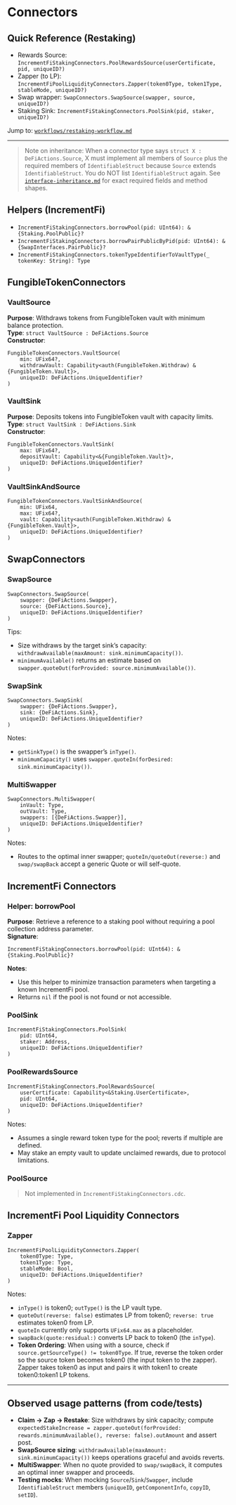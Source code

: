 # Connectors

## Quick Reference (Restaking)
- Rewards Source: `IncrementFiStakingConnectors.PoolRewardsSource(userCertificate, pid, uniqueID?)`
- Zapper (to LP): `IncrementFiPoolLiquidityConnectors.Zapper(token0Type, token1Type, stableMode, uniqueID?)`
- Swap wrapper: `SwapConnectors.SwapSource(swapper, source, uniqueID?)`
- Staking Sink: `IncrementFiStakingConnectors.PoolSink(pid, staker, uniqueID?)`

Jump to: [`workflows/restaking-workflow.md`](./workflows/restaking-workflow.md)

---

> Note on inheritance: When a connector type says `struct X : DeFiActions.Source`, X must implement all members of `Source` plus the required members of `IdentifiableStruct` because `Source` extends `IdentifiableStruct`. You do NOT list `IdentifiableStruct` again. See [`interface-inheritance.md`](./interface-inheritance.md) for exact required fields and method shapes.

## Helpers (IncrementFi)
- `IncrementFiStakingConnectors.borrowPool(pid: UInt64): &{Staking.PoolPublic}?`
- `IncrementFiStakingConnectors.borrowPairPublicByPid(pid: UInt64): &{SwapInterfaces.PairPublic}?`
- `IncrementFiStakingConnectors.tokenTypeIdentifierToVaultType(_ tokenKey: String): Type`

## FungibleTokenConnectors

### VaultSource
**Purpose**: Withdraws tokens from FungibleToken vault with minimum balance protection.  
**Type**: `struct VaultSource : DeFiActions.Source`  
**Constructor**:
```cadence
FungibleTokenConnectors.VaultSource(
    min: UFix64?,
    withdrawVault: Capability<auth(FungibleToken.Withdraw) &{FungibleToken.Vault}>,
    uniqueID: DeFiActions.UniqueIdentifier?
)
```

### VaultSink
**Purpose**: Deposits tokens into FungibleToken vault with capacity limits.  
**Type**: `struct VaultSink : DeFiActions.Sink`  
**Constructor**:
```cadence
FungibleTokenConnectors.VaultSink(
    max: UFix64?,
    depositVault: Capability<&{FungibleToken.Vault}>,
    uniqueID: DeFiActions.UniqueIdentifier?
)
```

### VaultSinkAndSource
```cadence
FungibleTokenConnectors.VaultSinkAndSource(
    min: UFix64,
    max: UFix64?,
    vault: Capability<auth(FungibleToken.Withdraw) &{FungibleToken.Vault}>,
    uniqueID: DeFiActions.UniqueIdentifier?
)
```

## SwapConnectors

### SwapSource
```cadence
SwapConnectors.SwapSource(
    swapper: {DeFiActions.Swapper},
    source: {DeFiActions.Source},
    uniqueID: DeFiActions.UniqueIdentifier?
)
```
Tips:
- Size withdraws by the target sink’s capacity: `withdrawAvailable(maxAmount: sink.minimumCapacity())`.
- `minimumAvailable()` returns an estimate based on `swapper.quoteOut(forProvided: source.minimumAvailable())`.

### SwapSink
```cadence
SwapConnectors.SwapSink(
    swapper: {DeFiActions.Swapper},
    sink: {DeFiActions.Sink},
    uniqueID: DeFiActions.UniqueIdentifier?
)
```
Notes:
- `getSinkType()` is the swapper’s `inType()`.
- `minimumCapacity()` uses `swapper.quoteIn(forDesired: sink.minimumCapacity())`.

### MultiSwapper
```cadence
SwapConnectors.MultiSwapper(
    inVault: Type,
    outVault: Type,
    swappers: [{DeFiActions.Swapper}],
    uniqueID: DeFiActions.UniqueIdentifier?
)
```
Notes:
- Routes to the optimal inner swapper; `quoteIn/quoteOut(reverse:)` and `swap/swapBack` accept a generic Quote or will self-quote.

## IncrementFi Connectors

### Helper: borrowPool
**Purpose**: Retrieve a reference to a staking pool without requiring a pool collection address parameter.  
**Signature**:
```cadence
IncrementFiStakingConnectors.borrowPool(pid: UInt64): &{Staking.PoolPublic}?
```
**Notes**:
- Use this helper to minimize transaction parameters when targeting a known IncrementFi pool.
- Returns `nil` if the pool is not found or not accessible.

### PoolSink
```cadence
IncrementFiStakingConnectors.PoolSink(
    pid: UInt64,
    staker: Address,
    uniqueID: DeFiActions.UniqueIdentifier?
)
```

### PoolRewardsSource
```cadence
IncrementFiStakingConnectors.PoolRewardsSource(
    userCertificate: Capability<&Staking.UserCertificate>,
    pid: UInt64,
    uniqueID: DeFiActions.UniqueIdentifier?
)
```
Notes:
- Assumes a single reward token type for the pool; reverts if multiple are defined.
- May stake an empty vault to update unclaimed rewards, due to protocol limitations.

### PoolSource
> Not implemented in `IncrementFiStakingConnectors.cdc`.

## IncrementFi Pool Liquidity Connectors

### Zapper
```cadence
IncrementFiPoolLiquidityConnectors.Zapper(
    token0Type: Type,
    token1Type: Type,
    stableMode: Bool,
    uniqueID: DeFiActions.UniqueIdentifier?
)
```
Notes:
- `inType()` is token0; `outType()` is the LP vault type.
- `quoteOut(reverse: false)` estimates LP from token0; `reverse: true` estimates token0 from LP.
- `quoteIn` currently only supports `UFix64.max` as a placeholder.
- `swapBack(quote:residual:)` converts LP back to token0 (the `inType`).
- **Token Ordering**: When using with a source, check if `source.getSourceType() != token0Type`. If true, reverse the token order so the source token becomes token0 (the input token to the zapper). Zapper takes token0 as input and pairs it with token1 to create token0:token1 LP tokens.

---

## Observed usage patterns (from code/tests)
- **Claim → Zap → Restake**: Size withdraws by sink capacity; compute `expectedStakeIncrease = zapper.quoteOut(forProvided: rewards.minimumAvailable(), reverse: false).outAmount` and assert post.
- **SwapSource sizing**: `withdrawAvailable(maxAmount: sink.minimumCapacity())` keeps operations graceful and avoids reverts.
- **MultiSwapper**: When no quote provided to `swap/swapBack`, it computes an optimal inner swapper and proceeds.
- **Testing mocks**: When mocking `Source`/`Sink`/`Swapper`, include `IdentifiableStruct` members (`uniqueID`, `getComponentInfo`, `copyID`, `setID`).
